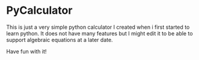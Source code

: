 # PyCalculator
This is just a very simple python calculator I created when i first started to learn python.
It does not have many features but I might edit it to be able to support algebraic equations at a later date.

Have fun with it!
